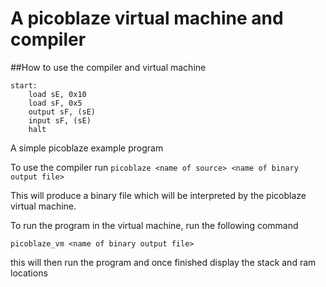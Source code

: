 # A picoblaze virtual machine and compiler


##How to use the compiler and virtual machine
```
start:
	load sE, 0x10
	load sF, 0x5
	output sF, (sE)
	input sF, (sE)
	halt
```
A simple picoblaze example program

To use the compiler run
`picoblaze <name of source> <name of binary output file>`

This will produce a binary file which will be interpreted by the picoblaze virtual machine.

To run the program in the virtual machine, run the following command

`picoblaze_vm <name of binary output file>`

this will then run the program and once finished display the stack and ram locations